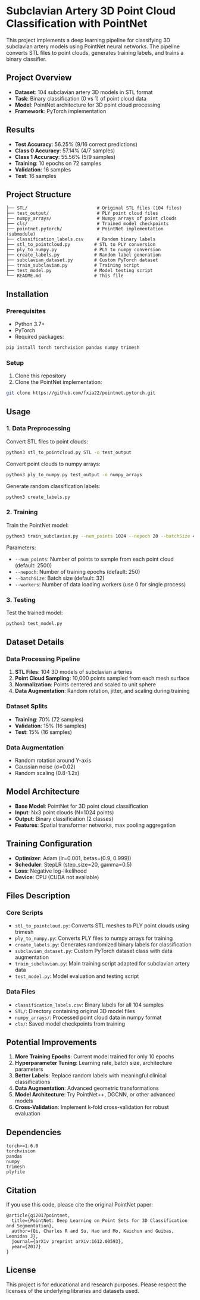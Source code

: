 # Subclavian Artery 3D Point Cloud Classification with PointNet

This project implements a deep learning pipeline for classifying 3D subclavian artery models using PointNet neural networks. The pipeline converts STL files to point clouds, generates training labels, and trains a binary classifier.

## Project Overview

- **Dataset**: 104 subclavian artery 3D models in STL format
- **Task**: Binary classification (0 vs 1) of point cloud data
- **Model**: PointNet architecture for 3D point cloud processing
- **Framework**: PyTorch implementation

## Results

- **Test Accuracy**: 56.25% (9/16 correct predictions)
- **Class 0 Accuracy**: 57.14% (4/7 samples)
- **Class 1 Accuracy**: 55.56% (5/9 samples)
- **Training**: 10 epochs on 72 samples
- **Validation**: 16 samples
- **Test**: 16 samples

## Project Structure

```
├── STL/                          # Original STL files (104 files)
├── test_output/                  # PLY point cloud files
├── numpy_arrays/                 # Numpy arrays of point clouds
├── cls/                          # Trained model checkpoints
├── pointnet.pytorch/             # PointNet implementation (submodule)
├── classification_labels.csv     # Random binary labels
├── stl_to_pointcloud.py         # STL to PLY conversion
├── ply_to_numpy.py              # PLY to numpy conversion
├── create_labels.py             # Random label generation
├── subclavian_dataset.py        # Custom PyTorch dataset
├── train_subclavian.py          # Training script
├── test_model.py                # Model testing script
└── README.md                    # This file
```

## Installation

### Prerequisites
- Python 3.7+
- PyTorch
- Required packages:

```bash
pip install torch torchvision pandas numpy trimesh
```

### Setup
1. Clone this repository
2. Clone the PointNet implementation:
```bash
git clone https://github.com/fxia22/pointnet.pytorch.git
```

## Usage

### 1. Data Preprocessing

Convert STL files to point clouds:
```bash
python3 stl_to_pointcloud.py STL -o test_output
```

Convert point clouds to numpy arrays:
```bash
python3 ply_to_numpy.py test_output -o numpy_arrays
```

Generate random classification labels:
```bash
python3 create_labels.py
```

### 2. Training

Train the PointNet model:
```bash
python3 train_subclavian.py --num_points 1024 --nepoch 20 --batchSize 4 --workers 0
```

Parameters:
- `--num_points`: Number of points to sample from each point cloud (default: 2500)
- `--nepoch`: Number of training epochs (default: 250)
- `--batchSize`: Batch size (default: 32)
- `--workers`: Number of data loading workers (use 0 for single process)

### 3. Testing

Test the trained model:
```bash
python3 test_model.py
```

## Dataset Details

### Data Processing Pipeline
1. **STL Files**: 104 3D models of subclavian arteries
2. **Point Cloud Sampling**: 10,000 points sampled from each mesh surface
3. **Normalization**: Points centered and scaled to unit sphere
4. **Data Augmentation**: Random rotation, jitter, and scaling during training

### Dataset Splits
- **Training**: 70% (72 samples)
- **Validation**: 15% (16 samples)  
- **Test**: 15% (16 samples)

### Data Augmentation
- Random rotation around Y-axis
- Gaussian noise (σ=0.02)
- Random scaling (0.8-1.2x)

## Model Architecture

- **Base Model**: PointNet for 3D point cloud classification
- **Input**: Nx3 point clouds (N=1024 points)
- **Output**: Binary classification (2 classes)
- **Features**: Spatial transformer networks, max pooling aggregation

## Training Configuration

- **Optimizer**: Adam (lr=0.001, betas=(0.9, 0.999))
- **Scheduler**: StepLR (step_size=20, gamma=0.5)
- **Loss**: Negative log-likelihood
- **Device**: CPU (CUDA not available)

## Files Description

### Core Scripts
- `stl_to_pointcloud.py`: Converts STL meshes to PLY point clouds using trimesh
- `ply_to_numpy.py`: Converts PLY files to numpy arrays for training
- `create_labels.py`: Generates randomized binary labels for classification
- `subclavian_dataset.py`: Custom PyTorch dataset class with data augmentation
- `train_subclavian.py`: Main training script adapted for subclavian artery data
- `test_model.py`: Model evaluation and testing script

### Data Files
- `classification_labels.csv`: Binary labels for all 104 samples
- `STL/`: Directory containing original 3D model files
- `numpy_arrays/`: Processed point cloud data in numpy format
- `cls/`: Saved model checkpoints from training

## Potential Improvements

1. **More Training Epochs**: Current model trained for only 10 epochs
2. **Hyperparameter Tuning**: Learning rate, batch size, architecture parameters
3. **Better Labels**: Replace random labels with meaningful clinical classifications
4. **Data Augmentation**: Advanced geometric transformations
5. **Model Architecture**: Try PointNet++, DGCNN, or other advanced models
6. **Cross-Validation**: Implement k-fold cross-validation for robust evaluation

## Dependencies

```
torch>=1.6.0
torchvision
pandas
numpy
trimesh
plyfile
```

## Citation

If you use this code, please cite the original PointNet paper:
```
@article{qi2017pointnet,
  title={PointNet: Deep Learning on Point Sets for 3D Classification and Segmentation},
  author={Qi, Charles R and Su, Hao and Mo, Kaichun and Guibas, Leonidas J},
  journal={arXiv preprint arXiv:1612.00593},
  year={2017}
}
```

## License

This project is for educational and research purposes. Please respect the licenses of the underlying libraries and datasets used.